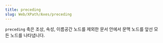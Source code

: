 ```yaml
---
title: preceding
slug: Web/XPath/Axes/preceding
---
```

`preceding` 축은 조상, 속성, 이름공간 노드를 제외한 문서 안에서 문맥 노드를 앞선 모든 노드를 나타냅니다.
